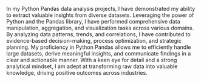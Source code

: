 In my Python Pandas data analysis projects, I have demonstrated my ability to extract valuable insights from diverse datasets. Leveraging the power of Python and the Pandas library, I have performed comprehensive data manipulation, aggregation, and visualization tasks across various domains. By analyzing data patterns, trends, and correlations, I have contributed to evidence-based decision-making, process optimization, and strategic planning. My proficiency in Python Pandas allows me to efficiently handle large datasets, derive meaningful insights, and communicate findings in a clear and actionable manner. With a keen eye for detail and a strong analytical mindset, I am adept at transforming raw data into valuable knowledge, driving positive outcomes across industries.
